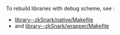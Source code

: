 
To rebuild libraries with debug scheme, see :

- [library--zkSnark/native/Makefile](https://github.com/snp-labs/Android-CRV/blob/e60a9ca2cade305aec845dca8a43656e4613f3f4/library--zkSnark/native/Makefile#L262) 
- and [library--zkSnark/wrapper/Makefile](https://github.com/snp-labs/Android-CRV/blob/e60a9ca2cade305aec845dca8a43656e4613f3f4/library--zkSnark/wrapper/Makefile#L44)
